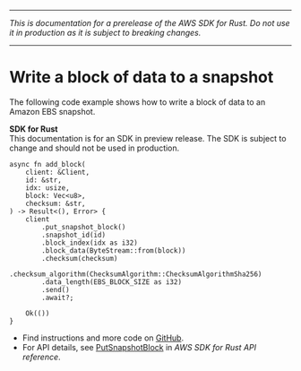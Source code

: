 --------

 *This is documentation for a prerelease of the AWS SDK for Rust\. Do not use it in production as it is subject to breaking changes\.* 

--------

# Write a block of data to a snapshot<a name="ebs_PutSnapshotBlock_rust_topic"></a>

The following code example shows how to write a block of data to an Amazon EBS snapshot\.

**SDK for Rust**  
This documentation is for an SDK in preview release\. The SDK is subject to change and should not be used in production\.
  

```
async fn add_block(
    client: &Client,
    id: &str,
    idx: usize,
    block: Vec<u8>,
    checksum: &str,
) -> Result<(), Error> {
    client
        .put_snapshot_block()
        .snapshot_id(id)
        .block_index(idx as i32)
        .block_data(ByteStream::from(block))
        .checksum(checksum)
        .checksum_algorithm(ChecksumAlgorithm::ChecksumAlgorithmSha256)
        .data_length(EBS_BLOCK_SIZE as i32)
        .send()
        .await?;

    Ok(())
}
```
+  Find instructions and more code on [GitHub](https://github.com/awsdocs/aws-doc-sdk-examples/tree/main/.rust_alpha/ebs#code-examples)\. 
+  For API details, see [PutSnapshotBlock](https://awslabs.github.io/aws-sdk-rust/) in *AWS SDK for Rust API reference*\. 